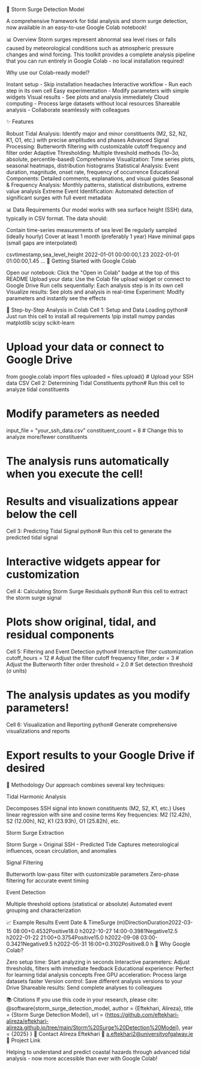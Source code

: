 🌊 Storm Surge Detection Model

A comprehensive framework for tidal analysis and storm surge detection, now available in an easy-to-use Google Colab notebook!

📊 Overview
Storm surges represent abnormal sea level rises or falls caused by meteorological conditions such as atmospheric pressure changes and wind forcing. This toolkit provides a complete analysis pipeline that you can run entirely in Google Colab - no local installation required!

Why use our Colab-ready model?

Instant setup - Skip installation headaches
Interactive workflow - Run each step in its own cell
Easy experimentation - Modify parameters with simple widgets
Visual results - See plots and analysis immediately
Cloud computing - Process large datasets without local resources
Shareable analysis - Collaborate seamlessly with colleagues

✨ Features

Robust Tidal Analysis: Identify major and minor constituents (M2, S2, N2, K1, O1, etc.) with precise amplitudes and phases
Advanced Signal Processing: Butterworth filtering with customizable cutoff frequency and filter order
Adaptive Thresholding: Multiple threshold methods (1σ–3σ, absolute, percentile-based)
Comprehensive Visualization: Time series plots, seasonal heatmaps, distribution histograms
Statistical Analysis: Event duration, magnitude, onset rate, frequency of occurrence
Educational Components: Detailed comments, explanations, and visual guides
Seasonal & Frequency Analysis: Monthly patterns, statistical distributions, extreme value analysis
Extreme Event Identification: Automated detection of significant surges with full event metadata

📊 Data Requirements
Our model works with sea surface height (SSH) data, typically in CSV format. The data should:

Contain time-series measurements of sea level
Be regularly sampled (ideally hourly)
Cover at least 1 month (preferably 1 year)
Have minimal gaps (small gaps are interpolated)

csvtimestamp,sea_level_height
2022-01-01 00:00:00,1.23
2022-01-01 01:00:00,1.45
...
🚀 Getting Started with Google Colab

Open our notebook: Click the "Open in Colab" badge at the top of this README
Upload your data: Use the Colab file upload widget or connect to Google Drive
Run cells sequentially: Each analysis step is in its own cell
Visualize results: See plots and analysis in real-time
Experiment: Modify parameters and instantly see the effects

📝 Step-by-Step Analysis in Colab
Cell 1: Setup and Data Loading
python# Just run this cell to install all requirements
!pip install numpy pandas matplotlib scipy scikit-learn

# Upload your data or connect to Google Drive
from google.colab import files
uploaded = files.upload()  # Upload your SSH data CSV
Cell 2: Determining Tidal Constituents
python# Run this cell to analyze tidal constituents
# Modify parameters as needed
input_file = "your_ssh_data.csv"
constituent_count = 8  # Change this to analyze more/fewer constituents

# The analysis runs automatically when you execute the cell!
# Results and visualizations appear below the cell
Cell 3: Predicting Tidal Signal
python# Run this cell to generate the predicted tidal signal
# Interactive widgets appear for customization
Cell 4: Calculating Storm Surge Residuals
python# Run this cell to extract the storm surge signal
# Plots show original, tidal, and residual components
Cell 5: Filtering and Event Detection
python# Interactive filter customization
cutoff_hours = 12  # Adjust the filter cutoff frequency
filter_order = 3   # Adjust the Butterworth filter order
threshold = 2.0    # Set detection threshold (σ units)

# The analysis updates as you modify parameters!
Cell 6: Visualization and Reporting
python# Generate comprehensive visualizations and reports
# Export results to your Google Drive if desired
🔬 Methodology
Our approach combines several key techniques:

Tidal Harmonic Analysis

Decomposes SSH signal into known constituents (M2, S2, K1, etc.)
Uses linear regression with sine and cosine terms
Key frequencies: M2 (12.42h), S2 (12.00h), N2, K1 (23.93h), O1 (25.82h), etc.


Storm Surge Extraction

Storm Surge = Original SSH - Predicted Tide
Captures meteorological influences, ocean circulation, and anomalies


Signal Filtering

Butterworth low-pass filter with customizable parameters
Zero-phase filtering for accurate event timing


Event Detection

Multiple threshold options (statistical or absolute)
Automated event grouping and characterization



📈 Example Results
Event Date & TimeSurge (m)DirectionDuration2022-03-15 08:00+0.4532Positive18.0 h2022-10-27 14:00-0.3981Negative12.5 h2022-01-22 21:00+0.3754Positive15.0 h2022-09-08 03:00-0.3421Negative9.5 h2022-05-31 16:00+0.3102Positive8.0 h
🧠 Why Google Colab?

Zero setup time: Start analyzing in seconds
Interactive parameters: Adjust thresholds, filters with immediate feedback
Educational experience: Perfect for learning tidal analysis concepts
Free GPU acceleration: Process large datasets faster
Version control: Save different analysis versions to your Drive
Shareable results: Send complete analyses to colleagues

📚 Citations
If you use this code in your research, please cite:
@software{storm_surge_detection_model,
  author = {Eftekhari, Alireza},
  title = {Storm Surge Detection Model},
  url = {https://github.com/eftekhari-alireza/eftekhari-alireza.github.io/tree/main/Storm%20Surge%20Detection%20Model},
  year = {2025}
}
📧 Contact
Alireza Eftekhari
📨 a.eftekhari2@universityofgalway.ie
🔗 Project Link

Helping to understand and predict coastal hazards through advanced tidal analysis - now more accessible than ever with Google Colab!
